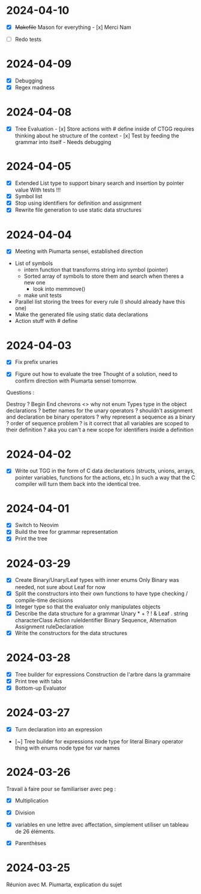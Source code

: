 # 2024-04-10

- [x] ~~Makefile~~ Mason for everything
        - [x] Merci Nam

- [ ] Redo tests

# 2024-04-09

- [x] Debugging
- [x] Regex madness

# 2024-04-08

- [x] Tree Evaluation
        - [x] Store actions with # define inside of CTGG
                requires thinking about he structure of the context
        - [x] Test by feeding the grammar into itself
                - Needs debugging

# 2024-04-05

- [x] Extended List type to support binary search and insertion by pointer value
        With tests !!!
- [x] Symbol list
- [x] Stop using identifiers for definition and assignment
- [x] Rewrite file generation to use static data structures

# 2024-04-04

- [x] Meeting with Piumarta sensei, established direction
- List of symbols
    - intern function that transforms string into symbol (pointer)
    - Sorted array of symbols to store them and search when theres a new one
        - look into memmove()
    - make unit tests
- Parallel list storing the trees for every rule (I should already have this one)
- Make the generated file using static data declarations
- Action stuff with # define

# 2024-04-03

- [x] Fix prefix unaries

- [x] Figure out how to evaluate the tree
      Thought of a solution, need to confirm direction with Piumarta sensei tomorrow.

Questions : 

Destroy ?
Begin End chevrons <>
why not enum Types type in the object declarations ?
better names for the unary operators ?
shouldn't assignment and declaration be binary operators ?
why represent a sequence as a binary ?
order of sequence problem ?
is it correct that all variables are scoped to their definition ?
    aka you can't a new scope for identifiers inside a definition

# 2024-04-02

- [x] Write out TGG in the form of C data declarations
    (structs, unions, arrays, pointer variables, functions for the actions, etc.)
    In such a way that the C compiler will turn them back into the identical tree.

# 2024-04-01

- [x] Switch to Neovim
- [x] Build the tree for grammar representation
- [x] Print the tree

# 2024-03-29

- [x] Create Binary/Unary/Leaf types with inner enums
        Only Binary was needed, not sure about Leaf for now
- [x] Split the constructors into their own functions to have type checking / compile-time decisions
- [x] Integer type so that the evaluator only manipulates objects
- [x] Describe the data structure for a grammar
        Unary * + ? ! &
        Leaf . string characterClass Action ruleIdentifier
        Binary Sequence, Alternation
        Assignment
        ruleDeclaration
- [x] Write the constructors for the data structures

# 2024-03-28

- [x] Tree builder for expressions
        Construction de l'arbre dans la grammaire
- [x] Print tree with tabs
- [x] Bottom-up Evaluator

# 2024-03-27

- [x] Turn declaration into an expression

- [~] Tree builder for expressions
        node type for literal
        Binary operator thing with enums
        node type for var names

# 2024-03-26

Travail à faire pour se familiariser avec peg :
- [x] Multiplication
- [x] Division
- [x] variables en une lettre avec affectation, simplement utiliser un tableau de 26 éléments.

- [x] Parenthèses

# 2024-03-25

Réunion avec M. Piumarta, explication du sujet

